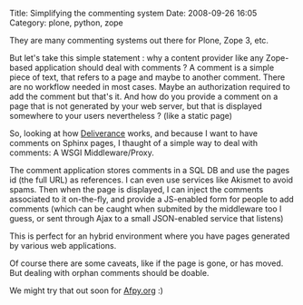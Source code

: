 Title: Simplifying the commenting system
Date: 2008-09-26 16:05
Category: plone, python, zope

They are many commenting systems out there for Plone, Zope 3, etc.   
  
But let's take this simple statement : why a content provider like any
Zope-based application should deal with comments ? A comment is a simple
piece of text, that refers to a page and maybe to another comment. There
are no workflow needed in most cases. Maybe an authorization required to
add the comment but that's it. And how do you provide a comment on a
page that is not generated by your web server, but that is displayed
somewhere to your users nevertheless ? (like a static page)   
  
So, looking at how [Deliverance][] works, and because I want to have
comments on Sphinx pages, I thaught of a simple way to deal with
comments: A WSGI Middleware/Proxy.   
  
The comment application stores comments in a SQL DB and use the pages
id (the full URL) as references. I can even use services like Akismet to
avoid spams. Then when the page is displayed, I can inject the comments
associated to it on-the-fly, and provide a JS-enabled form for people to
add comments (which can be caught when submited by the middleware too I
guess, or sent through Ajax to a small JSON-enabled service that
listens)   
  
This is perfect for an hybrid environment where you have pages
generated by various web applications.   
  
Of course there are some caveats, like if the page is gone, or has
moved. But dealing with orphan comments should be doable.   
  
We might try that out soon for [Afpy.org][] :)

  [Deliverance]: http://www.openplans.org/projects/deliverance/introduction
  [Afpy.org]: http://afpy.org
